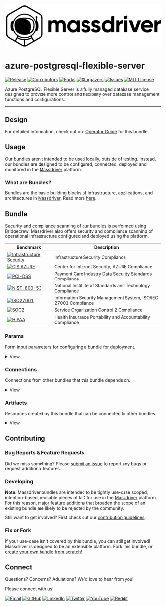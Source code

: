[![Massdriver][logo]][website]

# azure-postgresql-flexible-server

[![Release][release_shield]][release_url]
[![Contributors][contributors_shield]][contributors_url]
[![Forks][forks_shield]][forks_url]
[![Stargazers][stars_shield]][stars_url]
[![Issues][issues_shield]][issues_url]
[![MIT License][license_shield]][license_url]


Azure PostgreSQL Flexible Server is a fully managed database service designed to provide more control and flexibility over database management functions and configurations.


---

## Design

For detailed information, check out our [Operator Guide](operator.mdx) for this bundle.

## Usage

Our bundles aren't intended to be used locally, outside of testing. Instead, our bundles are designed to be configured, connected, deployed and monitored in the [Massdriver][website] platform.

### What are Bundles?

Bundles are the basic building blocks of infrastructure, applications, and architectures in [Massdriver][website]. Read more [here](https://docs.massdriver.cloud/concepts/bundles).

## Bundle


<!-- COMPLIANCE:START -->

Security and compliance scanning of our bundles is performed using [Bridgecrew](https://www.bridgecrew.cloud/). Massdriver also offers security and compliance scanning of operational infrastructure configured and deployed using the platform.

| Benchmark | Description |
|--------|---------------|
| [![Infrastructure Security](https://www.bridgecrew.cloud/badges/github/massdriver-cloud/azure-postgresql-flexible-server/general)](https://www.bridgecrew.cloud/link/badge?vcs=github&fullRepo=massdriver-cloud%2Fazure-postgresql-flexible-server&benchmark=INFRASTRUCTURE+SECURITY) | Infrastructure Security Compliance |
| [![CIS AZURE](https://www.bridgecrew.cloud/badges/github/massdriver-cloud/azure-postgresql-flexible-server/cis_azure)](https://www.bridgecrew.cloud/link/badge?vcs=github&fullRepo=massdriver-cloud%2Fazure-postgresql-flexible-server&benchmark=CIS+AZURE+V1.1) | Center for Internet Security, AZURE Compliance |
| [![PCI-DSS](https://www.bridgecrew.cloud/badges/github/massdriver-cloud/azure-postgresql-flexible-server/pci)](https://www.bridgecrew.cloud/link/badge?vcs=github&fullRepo=massdriver-cloud%2Fazure-postgresql-flexible-server&benchmark=PCI-DSS+V3.2) | Payment Card Industry Data Security Standards Compliance |
| [![NIST-800-53](https://www.bridgecrew.cloud/badges/github/massdriver-cloud/azure-postgresql-flexible-server/nist)](https://www.bridgecrew.cloud/link/badge?vcs=github&fullRepo=massdriver-cloud%2Fazure-postgresql-flexible-server&benchmark=NIST-800-53) | National Institute of Standards and Technology Compliance |
| [![ISO27001](https://www.bridgecrew.cloud/badges/github/massdriver-cloud/azure-postgresql-flexible-server/iso)](https://www.bridgecrew.cloud/link/badge?vcs=github&fullRepo=massdriver-cloud%2Fazure-postgresql-flexible-server&benchmark=ISO27001) | Information Security Management System, ISO/IEC 27001 Compliance |
| [![SOC2](https://www.bridgecrew.cloud/badges/github/massdriver-cloud/azure-postgresql-flexible-server/soc2)](https://www.bridgecrew.cloud/link/badge?vcs=github&fullRepo=massdriver-cloud%2Fazure-postgresql-flexible-server&benchmark=SOC2)| Service Organization Control 2 Compliance |
| [![HIPAA](https://www.bridgecrew.cloud/badges/github/massdriver-cloud/azure-postgresql-flexible-server/hipaa)](https://www.bridgecrew.cloud/link/badge?vcs=github&fullRepo=massdriver-cloud%2Fazure-postgresql-flexible-server&benchmark=HIPAA) | Health Insurance Portability and Accountability Compliance |

<!-- COMPLIANCE:END -->

### Params

Form input parameters for configuring a bundle for deployment.

<details>
<summary>View</summary>

<!-- PARAMS:START -->
## Properties

- **`addons`** *(object)*
  - **`pgbouncer`** *(boolean)*: PgBouncer is a connection pooler for PostgreSQL. It reduces the number of connections to the database, which can improve performance. Default: `False`.
- **`backup`** *(object)*
  - **`backup_retention_days`** *(integer)*: How many days to retain PostgreSQL database backups (minimum of 7, maximum of 35). Minimum: `7`. Maximum: `35`. Default: `7`.
- **`database`** *(object)*
  - **`high_availability`** *(boolean)*: Default: `False`.
  - **`postgres_version`** *(string)*: The version of PostgreSQL to use. The version cannot be changed. Must be one of: `['11', '12', '13']`. Default: `13`.
  - **`sku_name`** *(string)*: Select the amount of cores, memory, and iops you need for your workload (D = General Purpose, E = Memory Optimized).
    - **One of**
      - D2s (2 vCores, 8 GiB memory, 3200 max iops)
      - D4s (4 vCores, 16 GiB memory, 6400 max iops)
      - D8s (8 vCores, 32 GiB memory, 12800 max iops)
      - D16s (16 vCores, 64 GiB memory, 18000 max iops)
      - D32s (32 vCores, 128 GiB memory, 18000 max iops)
      - D48s (48 vCores, 192 GiB memory, 18000 max iops)
      - D64s (64 vCores, 256 GiB memory, 18000 max iops)
      - E2s (2 vCores, 16 GiB memory, 3200 max iops)
      - E4s (4 vCores, 32 GiB memory, 6400 max iops)
      - E8s (8 vCores, 64 GiB memory, 12800 max iops)
      - E16s (16 vCores, 128 GiB memory, 18000 max iops)
      - E32s (32 vCores, 256 GiB memory, 18000 max iops)
      - E48s (48 vCores, 384 GiB memory, 18000 max iops)
      - E64s (64 vCores, 432 GiB memory, 18000 max iops)
  - **`storage_mb`** *(integer)*: The amount of storage capacity available to your Azure Database for PostgreSQL server. Storage size cannot be scaled down.
    - **One of**
      - 32GB
      - 64GB
      - 128GB
      - 256GB
      - 512GB
      - 1TB
      - 2TB
      - 4TB
      - 8TB
      - 16TB
      - 32TB
  - **`username`** *(string)*: The administrator login for the PostgreSQL Flexible Server. Username cannot be changed after creation. (Username cannot be 'admin', 'root', 'administrator', 'username', 'azure_superuser', 'azure_pg_admin', 'guest', or 'public'.).
- **`monitoring`** *(object)*
  - **`mode`** *(string)*: Enable and customize Function App metric alarms. Default: `AUTOMATED`.
    - **One of**
      - Automated
      - Custom
      - Disabled
- **`network`** *(object)*
  - **`auto`** *(boolean)*: Enabling this will automatically select an available CIDR range for your database. Unchecking will require you to specify the CIDR. Default: `True`.
## Examples

  ```json
  {
      "__name": "Development",
      "backup": {
          "backup_retention_days": 7
      },
      "database": {
          "high_availability": false,
          "sku_name": "GP_Standard_D2s_v3",
          "storage_mb": 32768
      }
  }
  ```

  ```json
  {
      "__name": "Production",
      "backup": {
          "backup_retention_days": 30
      },
      "database": {
          "high_availability": true,
          "sku_name": "MO_Standard_E4s_v3",
          "storage_mb": 262144
      }
  }
  ```

<!-- PARAMS:END -->

</details>

### Connections

Connections from other bundles that this bundle depends on.

<details>
<summary>View</summary>

<!-- CONNECTIONS:START -->
## Properties

- **`azure_service_principal`** *(object)*: . Cannot contain additional properties.
  - **`data`** *(object)*
    - **`client_id`** *(string)*: A valid UUID field.

      Examples:
      ```json
      "123xyz99-ab34-56cd-e7f8-456abc1q2w3e"
      ```

    - **`client_secret`** *(string)*
    - **`subscription_id`** *(string)*: A valid UUID field.

      Examples:
      ```json
      "123xyz99-ab34-56cd-e7f8-456abc1q2w3e"
      ```

    - **`tenant_id`** *(string)*: A valid UUID field.

      Examples:
      ```json
      "123xyz99-ab34-56cd-e7f8-456abc1q2w3e"
      ```

  - **`specs`** *(object)*
- **`azure_virtual_network`** *(object)*: . Cannot contain additional properties.
  - **`data`** *(object)*
    - **`infrastructure`** *(object)*
      - **`cidr`** *(string)*

        Examples:
        ```json
        "10.100.0.0/16"
        ```

        ```json
        "192.24.12.0/22"
        ```

      - **`default_subnet_id`** *(string)*: Azure Resource ID.

        Examples:
        ```json
        "/subscriptions/12345678-1234-1234-abcd-1234567890ab/resourceGroups/resource-group-name/providers/Microsoft.Network/virtualNetworks/network-name"
        ```

      - **`id`** *(string)*: Azure Resource ID.

        Examples:
        ```json
        "/subscriptions/12345678-1234-1234-abcd-1234567890ab/resourceGroups/resource-group-name/providers/Microsoft.Network/virtualNetworks/network-name"
        ```

  - **`specs`** *(object)*
    - **`azure`** *(object)*: .
      - **`region`** *(string)*: Select the Azure region you'd like to provision your resources in.
        - **One of**
          - East US
          - North Central US
          - South Central US
          - West US
<!-- CONNECTIONS:END -->

</details>

### Artifacts

Resources created by this bundle that can be connected to other bundles.

<details>
<summary>View</summary>

<!-- ARTIFACTS:START -->
## Properties

- **`authentication`** *(object)*: Authentication parameters for a PostgreSQL database. Cannot contain additional properties.
  - **`data`** *(object)*: Cannot contain additional properties.
    - **`authentication`** *(object)*
      - **`hostname`** *(string)*
      - **`password`** *(string)*
      - **`port`** *(integer)*: Port number. Minimum: `0`. Maximum: `65535`.
      - **`username`** *(string)*
    - **`infrastructure`** *(object)*: Cloud specific PostgreSQL configuration data.
      - **One of**
        - AWS Infrastructure ARN*object*: Minimal AWS Infrastructure Config. Cannot contain additional properties.
          - **`arn`** *(string)*: Amazon Resource Name.

            Examples:
            ```json
            "arn:aws:rds::ACCOUNT_NUMBER:db/prod"
            ```

            ```json
            "arn:aws:ec2::ACCOUNT_NUMBER:vpc/vpc-foo"
            ```

        - GCP Infrastructure Name*object*: GCP Infrastructure Config For Resources With A Name Not A GRN. Cannot contain additional properties.
          - **`name`** *(string)*: Name Of GCP Resource.

            Examples:
            ```json
            "my-cloud-function"
            ```

            ```json
            "my-sql-instance"
            ```

        - Azure Infrastructure Resource ID*object*: Minimal Azure Infrastructure Config. Cannot contain additional properties.
          - **`ari`** *(string)*: Azure Resource ID.

            Examples:
            ```json
            "/subscriptions/12345678-1234-1234-abcd-1234567890ab/resourceGroups/resource-group-name/providers/Microsoft.Network/virtualNetworks/network-name"
            ```

        - Kuberenetes infrastructure config*object*: . Cannot contain additional properties.
          - **`kubernetes_namespace`** *(string)*
          - **`kubernetes_service`** *(string)*
    - **`security`** *(object)*: TBD.
      - **Any of**
        - AWS Security information*object*: Informs downstream services of network and/or IAM policies. Cannot contain additional properties.
          - **`iam`** *(object)*: IAM Policies. Cannot contain additional properties.
            - **`^[a-z-/]+$`** *(object)*
              - **`policy_arn`** *(string)*: AWS IAM policy ARN.

                Examples:
                ```json
                "arn:aws:rds::ACCOUNT_NUMBER:db/prod"
                ```

                ```json
                "arn:aws:ec2::ACCOUNT_NUMBER:vpc/vpc-foo"
                ```

          - **`network`** *(object)*: AWS security group rules to inform downstream services of ports to open for communication. Cannot contain additional properties.
            - **`^[a-z-]+$`** *(object)*
              - **`arn`** *(string)*: Amazon Resource Name.

                Examples:
                ```json
                "arn:aws:rds::ACCOUNT_NUMBER:db/prod"
                ```

                ```json
                "arn:aws:ec2::ACCOUNT_NUMBER:vpc/vpc-foo"
                ```

              - **`port`** *(integer)*: Port number. Minimum: `0`. Maximum: `65535`.
              - **`protocol`** *(string)*: Must be one of: `['tcp', 'udp']`.
        - Security*object*: Azure Security Configuration. Cannot contain additional properties.
          - **`iam`** *(object)*: IAM Roles And Scopes. Cannot contain additional properties.
            - **`^[a-z/-]+$`** *(object)*
              - **`role`**: Azure Role.

                Examples:
                ```json
                "Storage Blob Data Reader"
                ```

              - **`scope`** *(string)*: Azure IAM Scope.
        - Security*object*: GCP Security Configuration. Cannot contain additional properties.
          - **`iam`** *(object)*: IAM Roles And Conditions. Cannot contain additional properties.
            - **`^[a-z-/]+$`** *(object)*
              - **`condition`** *(string)*: GCP IAM Condition.
              - **`role`**: GCP Role.

                Examples:
                ```json
                "roles/owner"
                ```

                ```json
                "roles/redis.editor"
                ```

                ```json
                "roles/storage.objectCreator"
                ```

                ```json
                "roles/storage.legacyObjectReader"
                ```

  - **`specs`** *(object)*: Cannot contain additional properties.
    - **`rdbms`** *(object)*: Common metadata for relational databases.
      - **`engine`** *(string)*: The type of database server.

        Examples:
        ```json
        "postgresql"
        ```

        ```json
        "mysql"
        ```

      - **`engine_version`** *(string)*: The cloud provider's database version.

        Examples:
        ```json
        "5.7.mysql_aurora.2.03.2"
        ```

      - **`version`** *(string)*: The database version. Default: ``.

        Examples:
        ```json
        "12.2"
        ```

        ```json
        "5.7"
        ```


      Examples:
      ```json
      {
          "engine": "postgresql",
          "engine_version": "10.14",
          "version": "10.14"
      }
      ```

      ```json
      {
          "engine": "mysql",
          "engine_version": "5.7.mysql_aurora.2.03.2",
          "version": "5.7"
      }
      ```

<!-- ARTIFACTS:END -->

</details>

## Contributing

<!-- CONTRIBUTING:START -->

### Bug Reports & Feature Requests

Did we miss something? Please [submit an issue](https://github.com/massdriver-cloud/azure-postgresql-flexible-server/issues) to report any bugs or request additional features.

### Developing

**Note**: Massdriver bundles are intended to be tightly use-case scoped, intention-based, reusable pieces of IaC for use in the [Massdriver][website] platform. For this reason, major feature additions that broaden the scope of an existing bundle are likely to be rejected by the community.

Still want to get involved? First check out our [contribution guidelines](https://docs.massdriver.cloud/bundles/contributing).

### Fix or Fork

If your use-case isn't covered by this bundle, you can still get involved! Massdriver is designed to be an extensible platform. Fork this bundle, or [create your own bundle from scratch](https://docs.massdriver.cloud/bundles/development)!

<!-- CONTRIBUTING:END -->

## Connect

<!-- CONNECT:START -->

Questions? Concerns? Adulations? We'd love to hear from you!

Please connect with us!

[![Email][email_shield]][email_url]
[![GitHub][github_shield]][github_url]
[![LinkedIn][linkedin_shield]][linkedin_url]
[![Twitter][twitter_shield]][twitter_url]
[![YouTube][youtube_shield]][youtube_url]
[![Reddit][reddit_shield]][reddit_url]

<!-- markdownlint-disable -->

[logo]: https://raw.githubusercontent.com/massdriver-cloud/docs/main/static/img/logo-with-logotype-horizontal-400x110.svg
[docs]: https://docs.massdriver.cloud/?utm_source=github&utm_medium=readme&utm_campaign=azure-postgresql-flexible-server&utm_content=docs
[website]: https://www.massdriver.cloud/?utm_source=github&utm_medium=readme&utm_campaign=azure-postgresql-flexible-server&utm_content=website
[github]: https://github.com/massdriver-cloud?utm_source=github&utm_medium=readme&utm_campaign=azure-postgresql-flexible-server&utm_content=github
[slack]: https://massdriverworkspace.slack.com/?utm_source=github&utm_medium=readme&utm_campaign=azure-postgresql-flexible-server&utm_content=slack
[linkedin]: https://www.linkedin.com/company/massdriver/?utm_source=github&utm_medium=readme&utm_campaign=azure-postgresql-flexible-server&utm_content=linkedin



[contributors_shield]: https://img.shields.io/github/contributors/massdriver-cloud/azure-postgresql-flexible-server.svg?style=for-the-badge
[contributors_url]: https://github.com/massdriver-cloud/azure-postgresql-flexible-server/graphs/contributors
[forks_shield]: https://img.shields.io/github/forks/massdriver-cloud/azure-postgresql-flexible-server.svg?style=for-the-badge
[forks_url]: https://github.com/massdriver-cloud/azure-postgresql-flexible-server/network/members
[stars_shield]: https://img.shields.io/github/stars/massdriver-cloud/azure-postgresql-flexible-server.svg?style=for-the-badge
[stars_url]: https://github.com/massdriver-cloud/azure-postgresql-flexible-server/stargazers
[issues_shield]: https://img.shields.io/github/issues/massdriver-cloud/azure-postgresql-flexible-server.svg?style=for-the-badge
[issues_url]: https://github.com/massdriver-cloud/azure-postgresql-flexible-server/issues
[release_url]: https://github.com/massdriver-cloud/azure-postgresql-flexible-server/releases/latest
[release_shield]: https://img.shields.io/github/release/massdriver-cloud/azure-postgresql-flexible-server.svg?style=for-the-badge
[license_shield]: https://img.shields.io/github/license/massdriver-cloud/azure-postgresql-flexible-server.svg?style=for-the-badge
[license_url]: https://github.com/massdriver-cloud/azure-postgresql-flexible-server/blob/main/LICENSE


[email_url]: mailto:support@massdriver.cloud
[email_shield]: https://img.shields.io/badge/email-Massdriver-black.svg?style=for-the-badge&logo=mail.ru&color=000000
[github_url]: mailto:support@massdriver.cloud
[github_shield]: https://img.shields.io/badge/follow-Github-black.svg?style=for-the-badge&logo=github&color=181717
[linkedin_url]: https://linkedin.com/in/massdriver-cloud
[linkedin_shield]: https://img.shields.io/badge/follow-LinkedIn-black.svg?style=for-the-badge&logo=linkedin&color=0A66C2
[twitter_url]: https://twitter.com/massdriver?utm_source=github&utm_medium=readme&utm_campaign=azure-postgresql-flexible-server&utm_content=twitter
[twitter_shield]: https://img.shields.io/badge/follow-Twitter-black.svg?style=for-the-badge&logo=twitter&color=1DA1F2
[discourse_url]: https://community.massdriver.cloud?utm_source=github&utm_medium=readme&utm_campaign=azure-postgresql-flexible-server&utm_content=discourse
[discourse_shield]: https://img.shields.io/badge/join-Discourse-black.svg?style=for-the-badge&logo=discourse&color=000000
[youtube_url]: https://www.youtube.com/channel/UCfj8P7MJcdlem2DJpvymtaQ
[youtube_shield]: https://img.shields.io/badge/subscribe-Youtube-black.svg?style=for-the-badge&logo=youtube&color=FF0000
[reddit_url]: https://www.reddit.com/r/massdriver
[reddit_shield]: https://img.shields.io/badge/subscribe-Reddit-black.svg?style=for-the-badge&logo=reddit&color=FF4500

<!-- markdownlint-restore -->

<!-- CONNECT:END -->
